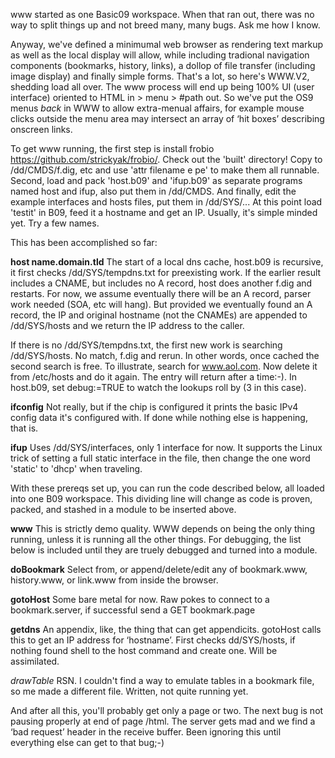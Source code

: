 www started as one Basic09 workspace. When that ran out, there was no way to split things up and not breed many, many bugs. Ask me how I know. 

Anyway, we've defined a minimumal web browser as rendering text markup as well as the local display will allow, while including tradional navigation components (bookmarks, history, links), a dollop of file transfer (including image display) and finally simple forms. That's a lot, so here's WWW.V2, shedding load all over. The www process will end up being 100% UI (user interface) oriented to HTML in > menu > #path out. So we've put the OS9 menus _back_ in WWW to allow extra-menual affairs, for example mouse clicks outside the menu area may intersect an array of ‘hit boxes’ describing onscreen links. 

 To get www running, the first step is install frobio https://github.com/strickyak/frobio/.  Check out the 'built' directory! Copy to /dd/CMDS/f.dig, etc and use 'attr filename e pe' to make them all runnable. Second, load and pack 'host.b09' and 'ifup.b09' as separate programs named host and ifup, also put them in /dd/CMDS. And finally, edit the example interfaces and hosts files, put them in /dd/SYS/... At this point load 'testit' in B09, feed it a hostname and get an IP. Usually, it's simple minded yet. Try a few names. 
 
 This has been accomplished so far:

<b>host name.domain.tld</b>
The start of a local dns cache, host.b09 is recursive, it first checks /dd/SYS/tempdns.txt for preexisting work. If the earlier result includes a CNAME, but includes no A record, host does another f.dig and restarts. For now, we assume eventually there will be an A record, parser work needed (SOA, etc will hang). But provided we eventually found an A record, the IP and original hostname (not the CNAMEs) are appended to /dd/SYS/hosts and we return the IP address to the caller. 

If there is no /dd/SYS/tempdns.txt, the first new work is searching /dd/SYS/hosts. No match, f.dig and rerun. In other words, once cached the second search is free. To illustrate, search for www.aol.com. Now delete it from /etc/hosts and do it again. The entry will return after a time:-). In host.b09, set debug:=TRUE to watch the lookups roll by (3 in this case). 

<b>ifconfig</b>
Not really, but if the chip is configured it prints the basic IPv4 config data it's configured with. If done while nothing else is happening, that is.

<b>ifup</b>
Uses /dd/SYS/interfaces, only 1 interface for now. It supports the Linux trick of setting a full static interface in the file, then change the one word 'static' to 'dhcp' when traveling.  


With these prereqs set up, you can run the code described below, all loaded into one B09 workspace. This dividing line will change as code is proven, packed, and stashed in a module to be inserted above. 


<b>www</b>
This is strictly demo quality. WWW depends on being the only thing running, unless it is running all the other things. For debugging, the list below is included until they are truely debugged and turned into a module.  

<b>doBookmark</b>
Select from, or append/delete/edit any of bookmark.www, history.www, or link.www from inside the browser.

<b>gotoHost</b>
Some bare metal for now. Raw pokes to connect to a bookmark.server, if successful send a GET bookmark.page

<b>getdns</b>
An appendix, like, the thing that can get appendicits. gotoHost calls this to get an IP address for ‘hostname’. First checks dd/SYS/hosts, if nothing found shell to the host command and create one. Will be assimilated.

<i>drawTable</i>
RSN. I couldn't find a way to emulate tables in a bookmark file, so me made a different file. Written, not quite running yet. 


And after all this, you'll probably get only a page or two. The next bug is not pausing properly at end of page /html. The server gets mad and we find a ‘bad request’ header in the receive buffer. Been ignoring this until everything else can get to that bug;-) 



